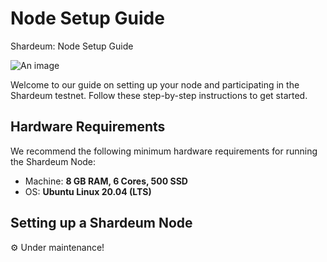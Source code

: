 # Node Setup Guide

Shardeum: Node Setup Guide

![An image](/shardeum-node-setup.svg)

Welcome to our guide on setting up your node and participating in the Shardeum testnet. Follow these step-by-step instructions to get started.

## Hardware Requirements
We recommend the following minimum hardware requirements for running the Shardeum Node:

* Machine: **8 GB RAM, 6 Cores, 500 SSD**
* OS: **Ubuntu Linux 20.04 (LTS)**

## Setting up a Shardeum Node
:gear: Under maintenance!



